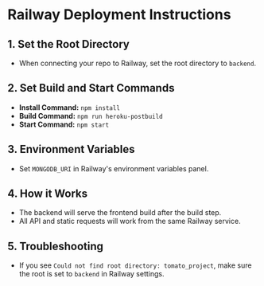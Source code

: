 # Railway Deployment Instructions

## 1. Set the Root Directory
- When connecting your repo to Railway, set the root directory to `backend`.

## 2. Set Build and Start Commands
- **Install Command:** `npm install`
- **Build Command:** `npm run heroku-postbuild`
- **Start Command:** `npm start`

## 3. Environment Variables
- Set `MONGODB_URI` in Railway's environment variables panel.

## 4. How it Works
- The backend will serve the frontend build after the build step.
- All API and static requests will work from the same Railway service.

## 5. Troubleshooting
- If you see `Could not find root directory: tomato_project`, make sure the root is set to `backend` in Railway settings.
